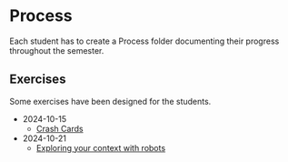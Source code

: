 # Process
Each student has to create a Process folder documenting their progress throughout the semester.

## Exercises
Some exercises have been designed for the students.

- 2024-10-15
	- [Crash Cards](2024-10-15/readme.md)
- 2024-10-21
	- [Exploring your context with robots](2024-10-21/readme.md)
